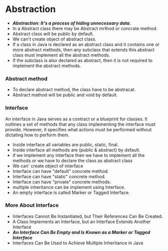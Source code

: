 # **Abstraction**

* ***Abstraction: It's a process of hiding unnecessary data.***
* In a Abstract class there may be Abstract mrthod or concrate method.
* Abstract class will be public by default.
* We can't create object of abstract class.
* If a class in Java is declared as an abstract class and it contains one or more abstract methods, then any subclass that extends this abstract class must implement all the abstract methods.
* If the subclass is also declared as abstract, then it is not required to implement the abstract methods.

### Abstract method

* To declare abstract method, the class have to be abstracat.
* Abstract mathod will be public and void by default.

### Interface

An interface in Java serves as a contract or a blueprint for classes. It outlines a set of methods that any class implementing the interface must provide. However, it specifies what actions must be performed without dictating how to perform them.

* Inside interface all variables are public, static, final.
* Inside interface all methods are (public & abstract) by default.
* if we implement any interface then we have to implement all the methods or we have to declare the class as abstract class
* We can' create object of interface
* Interface can have "default" concrete method.
* Interface can have "static" concrete method.
* Interface can have "private" concrete methods.
* multiple inheritance can be implement using Interface.
* An empty interface is called Marker or Tagged Interface.

### More About Interface

- Interfaces Cannot Be Instantiated, but Their References Can Be Created.
- A Class Implements an Interface, but an Interface Extends Another Interface
- ***An Interface Can Be Empty and Is Known as a Marker or Tagged Interface***
- Interfaces Can Be Used to Achieve Multiple Inheritance in Java
